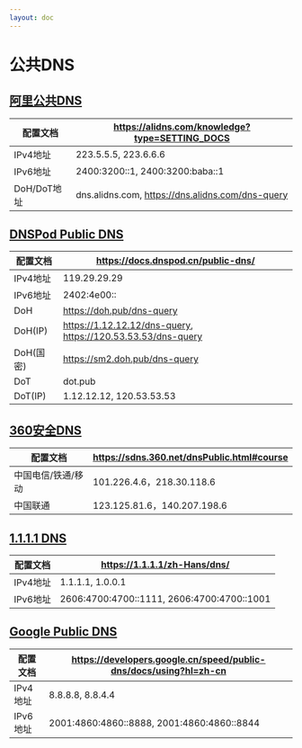```yaml
---
layout: doc
---
```


# 公共DNS

## [阿里公共DNS](https://alidns.com/)
| 配置文档    | https://alidns.com/knowledge?type=SETTING_DOCS   |
|-----------|--------------------------------------------------|
| IPv4地址    | 223.5.5.5, 223.6.6.6                             |
| IPv6地址    | 2400:3200::1, 2400:3200:baba::1                  |
| DoH/DoT地址 | dns.alidns.com, https://dns.alidns.com/dns-query |

## [DNSPod Public DNS](https://www.dnspod.cn/products/publicdns)
| 配置文档  | https://docs.dnspod.cn/public-dns/                           |
|-----------|--------------------------------------------------------------|
| IPv4地址  | 119.29.29.29                                                 |
| IPv6地址  | 2402:4e00::                                                  |
| DoH       | https://doh.pub/dns-query                                    |
| DoH(IP)   | https://1.12.12.12/dns-query, https://120.53.53.53/dns-query |
| DoH(国密) | https://sm2.doh.pub/dns-query                                |
| DoT       | dot.pub                                                      |
| DoT(IP)   | 1.12.12.12, 120.53.53.53                                     |

## [360安全DNS](https://sdns.360.net/index.html)
| 配置文档           | https://sdns.360.net/dnsPublic.html#course |
|----------------|--------------------------------------------|
| 中国电信/铁通/移动 | 101.226.4.6，218.30.118.6                   |
| 中国联通           | 123.125.81.6，140.207.198.6                 |

## [1.1.1.1 DNS](https://1.1.1.1/zh-Hans/dns/)
| 配置文档 | https://1.1.1.1/zh-Hans/dns/               |
|--------|--------------------------------------------|
| IPv4地址 | 1.1.1.1, 1.0.0.1                           |
| IPv6地址 | 2606:4700:4700::1111, 2606:4700:4700::1001 |

## [Google Public DNS](https://developers.google.cn/speed/public-dns?hl=zh-cn)
| 配置文档 | https://developers.google.cn/speed/public-dns/docs/using?hl=zh-cn |
|--------|-------------------------------------------------------------------|
| IPv4地址 | 8.8.8.8, 8.8.4.4                                                  |
| IPv6地址 | 2001:4860:4860::8888, 2001:4860:4860::8844                        |
